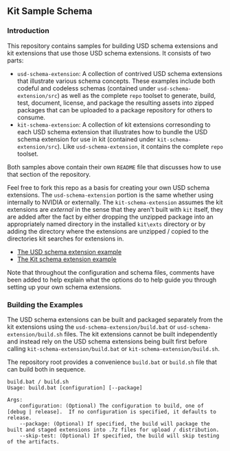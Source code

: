 ## Kit Sample Schema

### Introduction

This repository contains samples for building USD schema extensions and kit extensions that use those USD schema extensions.  It consists of two parts:

- `usd-schema-extension`: A collection of contrived USD schema extensions that illustrate various schema concepts.  These examples include both codeful and codeless schemas (contained under `usd-schema-extension/src`) as well as the complete `repo` toolset to generate, build, test, document, license, and package the resulting assets into zipped packages that can be uploaded to a package repository for others to consume.
- `kit-schema-extension`: A collection of kit extensions corresonding to each USD schema extension that illustrates how to bundle the USD schema extension for use in kit (contained under `kit-schema-extension/src`).  Like `usd-schema-extension`, it contains the complete `repo` toolset.

Both samples above contain their own `README` file that discusses how to use that section of the repository.

Feel free to fork this repo as a basis for creating your own USD schema extensions.  The `usd-schema-extension` portion is the same whether using internally to NVIDIA or externally.  The `kit-schema-extension` assumes the kit extensions are _external_ in the sense that they aren't built with `kit` itself, they are added after the fact by either dropping the unzipped package into an appropriately named directory in the installed `kit\exts` directory or by adding the directory where the extensions are unzipped / copied to the directories kit searches for extensions in.  

- [The USD schema extension example](./usd-schema-extension/README.md)
- [The Kit schema extension example](./kit-schema-extension/README.md)

Note that throughout the configuration and schema files, comments have been added to help explain what the options do to help guide you through setting up your own schema extensions.

### Building the Examples

The USD schema extensions can be built and packaged separately from the kit extensions using the `usd-schema-extension/build.bat` or `usd-schema-extension/build.sh` files.  The kit extensions cannot be built independently and instead rely on the USD schema extensions being built first before calling `kit-schema-extension/build.bat` or `kit-schema-extension/build.sh`.  

The repository root provides a convenience `build.bat` or `build.sh` file that can build both in sequence.
```
build.bat / build.sh
Usage: build.bat [configuration] [--package]

Args:
    configuration: (Optional) The configuration to build, one of [debug | release].  If no configuration is specified, it defaults to release.
    --package: (Optional) If specified, the build will package the built and staged extensions into .7z files for upload / distribution.
    --skip-test: (Optional) If specified, the build will skip testing of the artifacts.
```